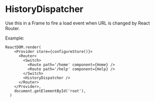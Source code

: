 # HistoryDispatcher
Use this in a Frame to fire a load event when URL is changed by React Router.

Example:
```
ReactDOM.render(
    <Provider store={configureStore()}>
      <Router>
        <Switch>
          <Route path='/home' component={Home} />
          <Route path='/help' component={Help} />
        </Switch>
        <HistoryDispatcher />
      </Router>
    </Provider>,
    document.getElementById('root'),
  )
```
